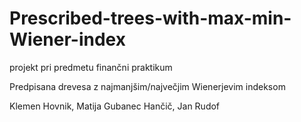 # Prescribed-trees-with-max-min-Wiener-index
projekt pri predmetu finančni praktikum

Predpisana drevesa z najmanjšim/največjim Wienerjevim indeksom

Klemen Hovnik, Matija Gubanec Hančič, Jan Rudof
